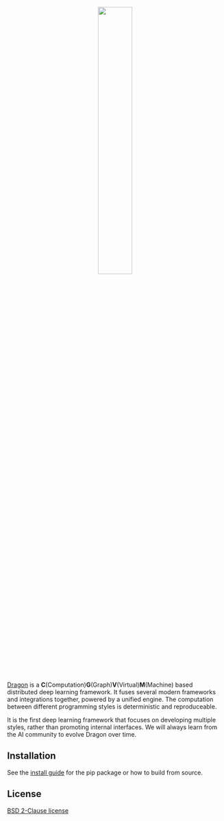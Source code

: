 <p align="center">
    <img width="40%" src="http://dragon.seetatech.com/static/images/styles-dragon.png"/>
</p>

[Dragon](http://dragon.seetatech.com) is a **C**(Computation)**G**(Graph)**V**(Virtual)**M**(Machine) based distributed deep learning framework.
It fuses several modern frameworks and integrations together, powered by a unified engine.
The computation between different programming styles is deterministic and reproduceable.

It is the first deep learning framework that focuses on developing multiple styles, rather than
promoting internal interfaces. We will always learn from the AI community to evolve Dragon over time.

## Installation

See the [install guide](http://dragon.seetatech.com/install) for the pip package
or how to build from source.

## License
[BSD 2-Clause license](https://github.com/seetaresearch/dragon/blob/master/LICENSE)
